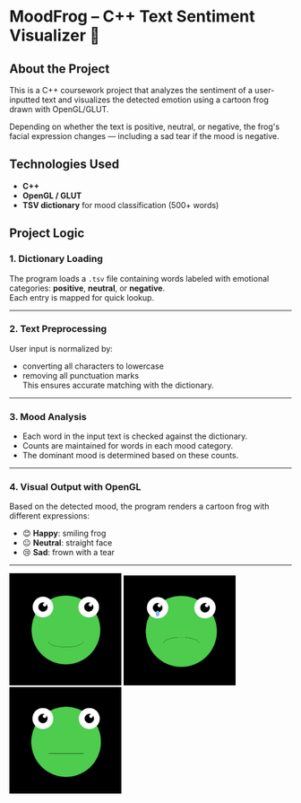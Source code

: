 # MoodFrog – C++ Text Sentiment Visualizer 🐸

## About the Project
This is a C++ coursework project that analyzes the sentiment of a user-inputted text and visualizes the detected emotion using a cartoon frog drawn with OpenGL/GLUT.

Depending on whether the text is positive, neutral, or negative, the frog's facial expression changes — including a sad tear if the mood is negative.

## Technologies Used
- **C++**
- **OpenGL / GLUT**
- **TSV dictionary** for mood classification (500+ words)

## Project Logic

### 1. Dictionary Loading  
The program loads a `.tsv` file containing words labeled with emotional categories: **positive**, **neutral**, or **negative**.  
Each entry is mapped for quick lookup.

---

### 2. Text Preprocessing  
User input is normalized by:  
- converting all characters to lowercase  
- removing all punctuation marks  
This ensures accurate matching with the dictionary.

---

### 3. Mood Analysis  
- Each word in the input text is checked against the dictionary.  
- Counts are maintained for words in each mood category.  
- The dominant mood is determined based on these counts.

---

### 4. Visual Output with OpenGL  
Based on the detected mood, the program renders a cartoon frog with different expressions:  
- 😊 **Happy**: smiling frog  
- 😐 **Neutral**: straight face  
- 😢 **Sad**: frown with a tear  

---
<img src="HAPPY%20frog%20result.png" alt="Happy Frog" width="200"/>  
<img src="SAD%20frog%20result.png" alt="SAD Frog" width="200"/> 
<img src="OKAY%20frog%20result.png" alt="OKAY Frog" width="200"/>


